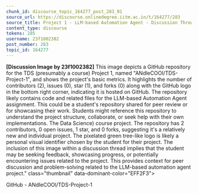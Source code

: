 ```yaml
---
chunk_id: discourse_topic_164277_post_283_01
source_url: https://discourse.onlinedegree.iitm.ac.in/t/164277/283
source_title: Project 1 - LLM-based Automation Agent - Discussion Thread [TDS Jan 2025]
content_type: discourse
tokens: 285
username: 23f1002382
post_number: 283
topic_id: 164277
---
```


**[Discussion Image by 23f1002382]** This image depicts a GitHub repository for the TDS (presumably a course) Project 1, named "ANdleCOOI/TDS-Project-1", and shows the project's basic metrics. It highlights the number of contributors (2), issues (0), star (1), and forks (0) along with the GitHub logo in the bottom right corner, indicating it is hosted on GitHub. The repository likely contains code and related files for the LLM-based Automation Agent assignment. This could be a student's repository shared for peer review or for showcasing their work. Students might reference this repository to understand the project structure, collaborate, or seek help with their own implementations. The Data Science) course project. The repository has 2 contributors, 0 open issues, 1 star, and 0 forks, suggesting it's a relatively new and individual project. The pixelated green tree-like logo is likely a personal visual identifier chosen by the student for their project. The inclusion of this image within a discussion thread implies that the student may be seeking feedback, showcasing progress, or potentially encountering issues related to the project. This provides context for peer discussion and problem-solving related to the LLM-based automation agent project." class="thumbnail" data-dominant-color="EFF2F3">

GitHub - ANdIeCOOl/TDS-Project-1

